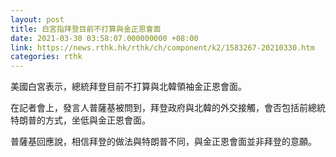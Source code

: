 ```yaml
---
layout: post
title: 白宮指拜登目前不打算與金正恩會面　
date: 2021-03-30 03:58:07.000000000 +08:00
link: https://news.rthk.hk/rthk/ch/component/k2/1583267-20210330.htm
categories: rthk
---
```


美國白宮表示，總統拜登目前不打算與北韓領袖金正恩會面。

在記者會上，發言人普薩基被問到，拜登政府與北韓的外交接觸，會否包括前總統特朗普的方式，坐低與金正恩會面。

普薩基回應說，相信拜登的做法與特朗普不同，與金正恩會面並非拜登的意願。
